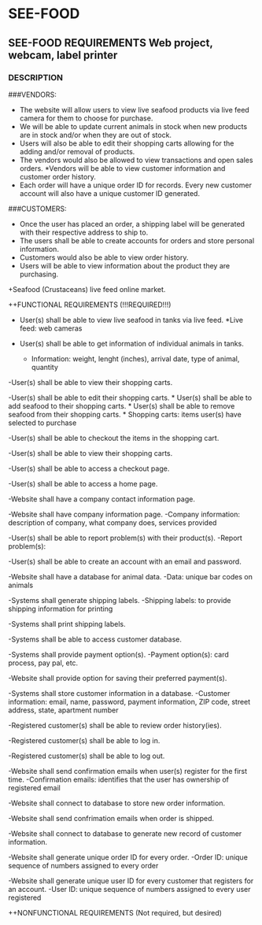 # SEE-FOOD


## SEE-FOOD REQUIREMENTS Web project, webcam, label printer


### DESCRIPTION


###VENDORS:
    
* The website will allow users to view live seafood products via live feed camera for them to choose for purchase.
* We will be able to update current animals in stock when new products are in stock and/or when they are out of stock.
* Users will also be able to edit their shopping carts allowing for the adding and/or removal of products. 
* The vendors would also be allowed to view transactions and open sales orders. *Vendors will be able to view customer information and customer order history. 
* Each order will have a unique order ID for records. Every new customer account will also have a unique customer ID generated.


###CUSTOMERS: 

* Once the user has placed an order, a shipping label will be generated with their respective address to ship to. 
* The users shall be able to create accounts for orders and store personal information. 
* Customers would also be able to view order history.
* Users will be able to view information about the product they are purchasing.






+Seafood (Crustaceans) live feed online market.

++FUNCTIONAL REQUIREMENTS (!!!REQUIRED!!!)
* User(s) shall be able to view live seafood in tanks via live feed.
     *Live feed: web cameras

 * User(s) shall be able to get information of individual animals in tanks.
    * Information: weight, lenght (inches), arrival date, type of animal, quantity

-User(s) shall be able to view their shopping carts.

-User(s) shall be able to edit their shopping carts.
    * User(s) shall be able to add seafood to their shopping carts.
    * User(s) shall be able to remove seafood from their shopping carts.
    * Shopping carts: items user(s) have selected to purchase

-User(s) shall be able to checkout the items in the shopping cart.

-User(s) shall be able to view their shopping carts.

-User(s) shall be able to access a checkout page.

-User(s) shall be able to access a home page.

-Website shall have a company contact information page.

-Website shall have company information page.
    -Company information: description of company, what company does, services provided

-User(s) shall be able to report problem(s) with their product(s).
    -Report problem(s): 

-User(s) shall be able to create an account with an email and password.

-Website shall have a database for animal data.
    -Data: unique bar codes on animals

-Systems shall generate shipping labels.
    -Shipping labels: to provide shipping information for printing

-Systems shall print shipping labels.

-Systems shall be able to access customer database.

-Systems shall provide payment option(s).
    -Payment option(s): card process, pay pal, etc.

-Website shall provide option for saving their preferred payment(s).

-Systems shall store customer information in a database.
    -Customer information: email, name, password, payment information, ZIP code, street address, state, apartment number

-Registered customer(s) shall be able to review order history(ies).

-Registered customer(s) shall be able to log in.

-Registered customer(s) shall be able to log out.

-Website shall send confirmation emails when user(s) register for the first time.
    -Confirmation emails: identifies that the user has ownership of registered email

-Website shall connect to database to store new order information.

-Website shall send confrimation emails when order is shipped.

-Website shall connect to database to generate new record of customer information.

-Website shall generate unique order ID for every order.
    -Order ID: unique sequence of numbers assigned to every order

-Website shall generate unique user ID for every customer that registers for an account.
    -User ID: unique sequence of numbers assigned to every user registered



++NONFUNCTIONAL REQUIREMENTS (Not required, but desired)